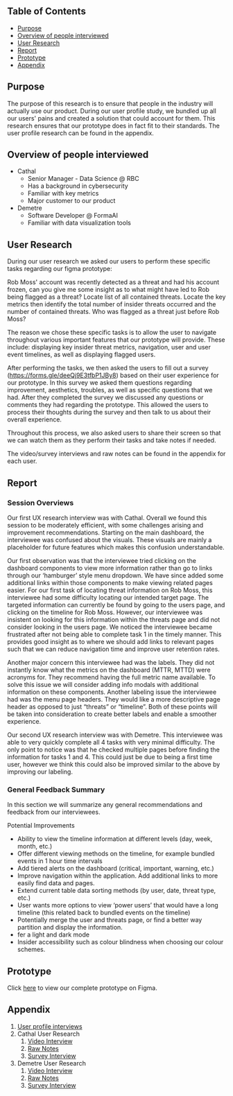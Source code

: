 Table of Contents
---
- [Purpose](#purpose)
- [Overview of people interviewed](#overview-of-people-interviewed)
- [User Research](#user-reserach)
- [Report](#report)
- [Prototype](#prototype)
- [Appendix](#appendix )

## Purpose
The purpose of this research is to ensure that people in the industry will actually use our product. During our user profile study, we bundled up all our users' pains and created a solution that could account for them. This research ensures that our prototype does in fact fit to their standards. The user profile research can be found in the appendix.

## Overview of people interviewed
* Cathal
    * Senior Manager - Data Science @ RBC
    * Has a background in cybersecurity
    * Familiar with key metrics
    * Major customer to our product
* Demetre
    * Software Developer @ FormaAI
    * Familiar with data visualization tools

## User Research
During our user research we asked our users to perform these specific tasks regarding our figma prototype:

Rob Moss' account was recently detected as a threat and had his account frozen, can you give me some insight as to what might have led to Rob being flagged as a threat?
Locate list of all contained threats.
Locate the key metrics then identify the total number of insider threats occurred and the number of contained threats.
Who was flagged as a threat just before Rob Moss?

The reason we chose these specific tasks is to allow the user to navigate throughout various important features that our prototype will provide. These include: displaying key insider threat metrics, navigation, user and user event timelines, as well as displaying flagged users.

After performing the tasks, we then asked the users to fill out a survey (https://forms.gle/deeQj9E3tfbP1JBy8) based on their user experience for our prototype. In this survey we asked them questions regarding improvement, aesthetics, troubles, as well as specific questions that we had. After they completed the survey we discussed any questions or comments they had regarding the prototype. This allowed the users to process their thoughts during the survey and then talk to us about their overall experience.

Throughout this process, we also asked users to share their screen so that we can watch them as they perform their tasks and take notes if needed. 

The video/survey interviews and raw notes can be found in the appendix for each user.

## Report
### Session Overviews
Our first UX research interview was with Cathal. Overall we found this session to be moderately efficient, with some challenges arising and improvement recommendations. Starting on the main dashboard, the interviewee was confused about the visuals. These visuals are mainly a placeholder for future features which makes this confusion understandable. 

Our first observation was that the interviewee tried clicking on the dashboard components to view more information rather than go to links through our ‘hamburger’ style menu dropdown. We have since added some additional links within those components to make viewing related pages easier. For our first task of locating threat information on Rob Moss, this interviewee had some difficulty locating our intended target page. The targeted information can currently be found by going to the users page, and clicking on the timeline for Rob Moss. However, our interviewee was insistent on looking for this information within the threats page and did not consider looking in the users page. We noticed the interviewee became frustrated after not being able to complete task 1 in the timely manner. This provides good insight as to where we should add links to relevant pages such that we can reduce navigation time and improve user retention rates. 

Another major concern this interviewee had was the labels. They did not instantly know what the metrics on the dashboard (MTTR, MTTD) were acronyms for. They recommend having the full metric name available. To solve this issue we will consider adding info modals with additional information on these components. Another labeling issue the interviewee had was the menu page headers. They would like a more descriptive page header as opposed to just “threats” or “timeline”. Both of these points will be taken into consideration to create better labels and enable a smoother experience.

Our second UX research interview was with Demetre. This interviewee was able to very quickly complete all 4 tasks with very minimal difficulty. The only point to notice was that he checked multiple pages before finding the information for tasks 1 and 4. This could just be due to being a first time user, however we think this could also be improved similar to the above by improving our labeling. 


### General Feedback Summary
In this section we will summarize any general recommendations and feedback from our interviewees.

Potential Improvements

* Ability to view the timeline information at different levels (day, week, month, etc.)
* Offer different viewing methods on the timeline, for example bundled events in 1 hour time intervals
* Add tiered alerts on the dashboard (critical, important, warning, etc.)
* Improve navigation within the application. Add additional links to more easily find data and pages. 
* Extend current table data sorting methods (by user, date, threat type, etc.)
* User wants more options to view ‘power users’ that would have a long timeline (this related back to bundled events on the timeline)
* Potentially merge the user and threats page, or find a better way partition and display the information.
* fer a light and dark mode
* Insider accessibility such as colour blindness when choosing our colour schemes. 

## Prototype
Click [here](https://www.figma.com/proto/OwXj6Ij7pyiuH3K3YK4NyS/Cyberity-Prototype?node-id=109%3A53159&scaling=min-zoom) to view our complete prototype on Figma.

## Appendix

1. [User profile interviews](./data/user_profile_interviews.pdf)
2. Cathal User Research
    1. [Video Interview](https://utoronto.zoom.us/rec/share/a32A6IY2qVHLaKjjYpxD4RsqpI5f-huRwCPajzow2h9qYHqiFqbITlhRk3CQBKtS.6v-0pMG3g8d5SUIq)
    2. [Raw Notes](./data/user_research_cathal_rawnotes.txt)
    3. [Survey Interview](./data/user_research_cathal.pdf)
3. Demetre User Research
    1. [Video Interview](https://utoronto.zoom.us/rec/share/LwsuE5Dy_iAjw0urVDOuYtfEqeMMLEKSfxl8aFTxRpJhG-N9EASEgQjH_YqhS365.bMnWrnjcYKCpBodg)
    2. [Raw Notes](./data/user_research_demetre_rawnotes.txt)
    3. [Survey Interview](./data/user_research_demetre.pdf)
